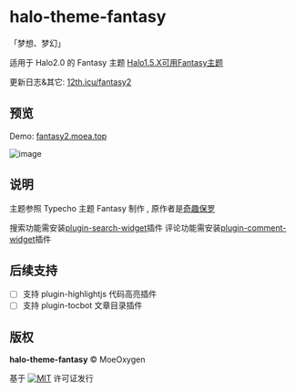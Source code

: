 # halo-theme-fantasy
「梦想、梦幻」

适用于 Halo2.0 的 Fantasy 主题
[Halo1.5.X可用Fantasy主题](https://github.com/moeoxygen/halo-theme-fantasy/tree/main)

更新日志&其它: [12th.icu/fantasy2](https://12th.icu/fantasy2)

## 预览

Demo: [fantasy2.moea.top](https://fantasy2.moea.top)

![image](https://fantasy.moea.top/themes/Fantasy/screenshot.png)

## 说明

主题参照 Typecho 主题 Fantasy 制作 , 原作者是[奇趣保罗](https://paugram.com/)

搜索功能需安装[plugin-search-widget](https://github.com/halo-sigs/plugin-search-widget)插件
评论功能需安装[plugin-comment-widget](https://github.com/halo-sigs/plugin-comment-widget)插件

## 后续支持

- [ ] 支持 plugin-highlightjs 代码高亮插件
- [ ] 支持 plugin-tocbot 文章目录插件

## 版权

**halo-theme-fantasy** &copy; MoeOxygen 

基于 [![MIT](https://img.shields.io/badge/license-MIT-orange.svg)](https://github.com/MoeOxygen/halo-theme-fantasy/blob/main/LICENSE) 许可证发行
